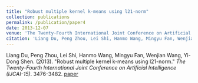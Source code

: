 ```yaml
---
title: "Robust multiple kernel k-means using l21-norm"
collection: publications
permalink: /publication/paper4
date: 2013-12-07
venue: 'The Twenty-Fourth International Joint Conference on Artificial Intelligence (IJCAI-15)'
citation: 'Liang Du, Peng Zhou, Lei Shi, Hanmo Wang, Mingyu Fan, Wenjian Wang, Yi-Dong Shen. (2013). &quot;Robust multiple kernel k-means using l21-norm.&quot; <i>The Twenty-Fourth International Joint Conference on Artificial Intelligence (IJCAI-15)</i>. 3476-3482.'
---
```

Liang Du, Peng Zhou, Lei Shi, Hanmo Wang, Mingyu Fan, Wenjian Wang, Yi-Dong Shen. (2013). &quot;Robust multiple kernel k-means using l21-norm.&quot; <i>The Twenty-Fourth International Joint Conference on Artificial Intelligence (IJCAI-15)</i>. 3476-3482. [paper](http://Doctor-Nobody.github.io/papers/IJCAI2015-489.pdf)